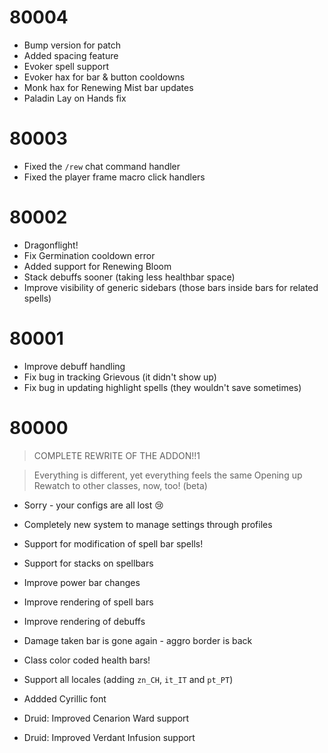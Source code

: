 # 80004

- Bump version for patch
- Added spacing feature
- Evoker spell support
- Evoker hax for bar & button cooldowns
- Monk hax for Renewing Mist bar updates
- Paladin Lay on Hands fix

# 80003

- Fixed the `/rew` chat command handler
- Fixed the player frame macro click handlers

# 80002

- Dragonflight!
- Fix Germination cooldown error
- Added support for Renewing Bloom
- Stack debuffs sooner (taking less healthbar space)
- Improve visibility of generic sidebars (those bars inside bars for related spells)

# 80001

- Improve debuff handling
- Fix bug in tracking Grievous (it didn't show up)
- Fix bug in updating highlight spells (they wouldn't save sometimes)

# 80000

> COMPLETE REWRITE OF THE ADDON!!1

> Everything is different, yet everything feels the same
> Opening up Rewatch to other classes, now, too! (beta)

- Sorry - your configs are all lost 😢
-  Completely new system to manage settings through profiles
- Support for modification of spell bar spells!
- Support for stacks on spellbars
- Improve power bar changes
- Improve rendering of spell bars
- Improve rendering of debuffs
- Damage taken bar is gone again - aggro border is back
- Class color coded health bars!
- Support all locales (adding `zn_CH`, `it_IT` and `pt_PT`)
- Addded Cyrillic font

- Druid: Improved Cenarion Ward support
- Druid: Improved Verdant Infusion support